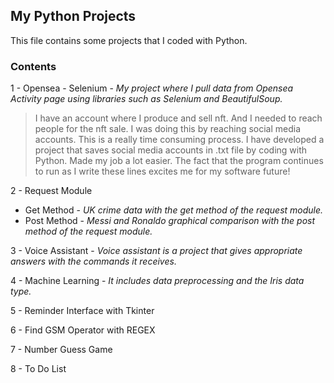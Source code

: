 ## My Python Projects

This file contains some projects that I coded with Python. 

### Contents

1 - Opensea - Selenium - _My project where I pull data from Opensea Activity page using libraries such as Selenium and BeautifulSoup._

> I have an account where I produce and sell nft. And I needed to reach people for the nft sale. 
I was doing this by reaching social media accounts. This is a really time consuming process. 
I have developed a project that saves social media accounts in .txt file by coding with Python. 
Made my job a lot easier. The fact that the program continues to run as I write these lines excites me for my software future!

2 - Request Module

- Get Method - _UK crime data with the get method of the request module._
- Post Method - _Messi and Ronaldo graphical comparison with the post method of the request module._

3 - Voice Assistant - _Voice assistant is a project that gives appropriate answers with the commands it receives._

4 - Machine Learning - _It includes data preprocessing and the Iris data type._

5 - Reminder Interface with Tkinter

6 - Find GSM Operator with REGEX

7 - Number Guess Game

8 - To Do List











